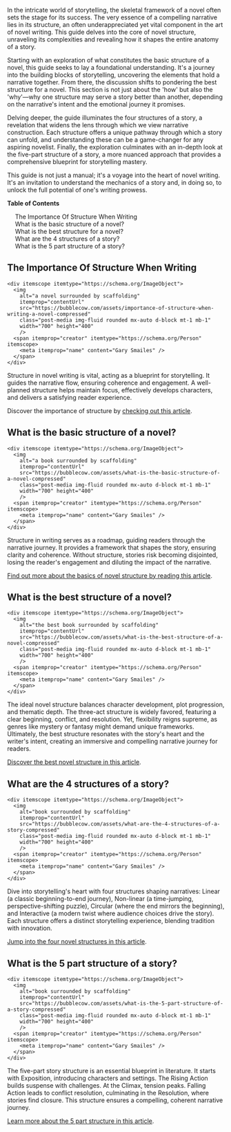 <div data-spy="scroll" data-target="#toc" data-offset="0">

<p>In the intricate world of storytelling, the skeletal framework of a novel often sets the stage for its success. The very essence of a compelling narrative lies in its structure, an often underappreciated yet vital component in the art of novel writing. This guide delves into the core of novel structure, unraveling its complexities and revealing how it shapes the entire anatomy of a story.</p>

<p>Starting with an exploration of what constitutes the basic structure of a novel, this guide seeks to lay a foundational understanding. It's a journey into the building blocks of storytelling, uncovering the elements that hold a narrative together. From there, the discussion shifts to pondering the best structure for a novel. This section is not just about the 'how' but also the 'why'—why one structure may serve a story better than another, depending on the narrative's intent and the emotional journey it promises.</p>

<p>Delving deeper, the guide illuminates the four structures of a story, a revelation that widens the lens through which we view narrative construction. Each structure offers a unique pathway through which a story can unfold, and understanding these can be a game-changer for any aspiring novelist. Finally, the exploration culminates with an in-depth look at the five-part structure of a story, a more nuanced approach that provides a comprehensive blueprint for storytelling mastery.</p>

<p>This guide is not just a manual; it's a voyage into the heart of novel writing. It's an invitation to understand the mechanics of a story and, in doing so, to unlock the full potential of one's writing prowess.</p>

<div class="toc card bg-light" id="toc">
 <p class="card-header"><strong>Table of Contents</strong></p>
  <div class="card-body">
    <ul>
      <li><a href="#the-importance-of-structure-when-writing">The Importance Of Structure When Writing</a></li>
      <li><a href="#basic-structure-of-a-novel">What is the basic structure of a novel?</a></li>
      <li><a href="#best-structure-for-a-novel">What is the best structure for a novel?</a></li>
      <li><a href="#four-structures-of-a-story">What are the 4 structures of a story?</a></li>
      <li><a href="#five-part-structure-of-a-story">What is the 5 part structure of a story?</a></li>
    </ul>
  </div>
</div>

<h2 id="the-importance-of-structure-when-writing">The Importance Of Structure When Writing</h2>

    <div itemscope itemtype="https://schema.org/ImageObject">
      <img 
        alt="a novel surrounded by scaffolding" 
        itemprop="contentUrl" 
        src="https://bubblecow.com/assets/importance-of-structure-when-writing-a-novel-compressed" 
        class="post-media img-fluid rounded mx-auto d-block mt-1 mb-1" 
        width="700" height="400"
        />
      <span itemprop="creator" itemtype="https://schema.org/Person" itemscope>
        <meta itemprop="name" content="Gary Smailes" />
      </span>
    </div>

<p>Structure in novel writing is vital, acting as a blueprint for storytelling. It guides the narrative flow, ensuring coherence and engagement. A well-planned structure helps maintain focus, effectively develops characters, and delivers a satisfying reader experience.</p>

<div class="alert alert-primary" role="alert">
 Discover the importance of structure by <a href="https://bubblecow.com/blog/importance-of-structure">checking out this article</a>.
</div>


<h2 id="best-structure-of-a-novel">What is the basic structure of a novel?</h2>

    <div itemscope itemtype="https://schema.org/ImageObject">
      <img 
        alt="a book surrounded by scaffolding" 
        itemprop="contentUrl" 
        src="https://bubblecow.com/assets/what-is-the-basic-structure-of-a-novel-compressed" 
        class="post-media img-fluid rounded mx-auto d-block mt-1 mb-1" 
        width="700" height="400"
        />
      <span itemprop="creator" itemtype="https://schema.org/Person" itemscope>
        <meta itemprop="name" content="Gary Smailes" />
      </span>
    </div>

<p>Structure in writing serves as a roadmap, guiding readers through the narrative journey. It provides a framework that shapes the story, ensuring clarity and coherence. Without structure, stories risk becoming disjointed, losing the reader's engagement and diluting the impact of the narrative.</p>

<div class="alert alert-primary" role="alert">
 <a href="https://bubblecow.com/blog/what-is-the-basic-structure-of-a-novel">Find out more about the basics of novel structure by reading this article</a>.
</div>

<h2 id="best-structure-for-a-novel">What is the best structure of a novel?</h2>

    <div itemscope itemtype="https://schema.org/ImageObject">
      <img 
        alt="the best book surrounded by scaffolding" 
        itemprop="contentUrl" 
        src="https://bubblecow.com/assets/what-is-the-best-structure-of-a-novel-compressed" 
        class="post-media img-fluid rounded mx-auto d-block mt-1 mb-1" 
        width="700" height="400"
        />
      <span itemprop="creator" itemtype="https://schema.org/Person" itemscope>
        <meta itemprop="name" content="Gary Smailes" />
      </span>
    </div>

<p>The ideal novel structure balances character development, plot progression, and thematic depth. The three-act structure is widely favored, featuring a clear beginning, conflict, and resolution. Yet, flexibility reigns supreme, as genres like mystery or fantasy might demand unique frameworks. Ultimately, the best structure resonates with the story's heart and the writer's intent, creating an immersive and compelling narrative journey for readers.</p>

<div class="alert alert-primary" role="alert">
 <a href="https://bubblecow.com/blog/what-is-the-basic-structure-of-a-novel">Discover the best novel structure in this article</a>.
</div>

<h2 id="four-structures-of-a-story">What are the 4 structures of a story?</h2>

    <div itemscope itemtype="https://schema.org/ImageObject">
      <img 
        alt="book surrounded by scaffolding" 
        itemprop="contentUrl" 
        src="https://bubblecow.com/assets/what-are-the-4-structures-of-a-story-compressed" 
        class="post-media img-fluid rounded mx-auto d-block mt-1 mb-1" 
        width="700" height="400"
        />
      <span itemprop="creator" itemtype="https://schema.org/Person" itemscope>
        <meta itemprop="name" content="Gary Smailes" />
      </span>
    </div>

<p>Dive into storytelling's heart with four structures shaping narratives: Linear (a classic beginning-to-end journey), Non-linear (a time-jumping, perspective-shifting puzzle), Circular (where the end mirrors the beginning), and Interactive (a modern twist where audience choices drive the story). Each structure offers a distinct storytelling experience, blending tradition with innovation.</p>

<div class="alert alert-primary" role="alert">
 <a href="https://bubblecow.com/blog/what-are-the-4-structures-of-a-story">Jump into the four novel structures in this article</a>.
</div>

<h2 id="five-part-structure-of-a-story">What is the 5 part structure of a story?</h2>

    <div itemscope itemtype="https://schema.org/ImageObject">
      <img 
        alt="book surrounded by scaffolding" 
        itemprop="contentUrl" 
        src="https://bubblecow.com/assets/what-is-the-5-part-structure-of-a-story-compressed" 
        class="post-media img-fluid rounded mx-auto d-block mt-1 mb-1" 
        width="700" height="400"
        />
      <span itemprop="creator" itemtype="https://schema.org/Person" itemscope>
        <meta itemprop="name" content="Gary Smailes" />
      </span>
    </div>

<p>The five-part story structure is an essential blueprint in literature. It starts with Exposition, introducing characters and settings. The Rising Action builds suspense with challenges. At the Climax, tension peaks. Falling Action leads to conflict resolution, culminating in the Resolution, where stories find closure. This structure ensures a compelling, coherent narrative journey.</p>

<div class="alert alert-primary" role="alert">
 <a href="https://bubblecow.com/blog/what-is-the-5-part-structure-of-a-story">Learn more about the 5 part structure in this article</a>.
</div>

</div>